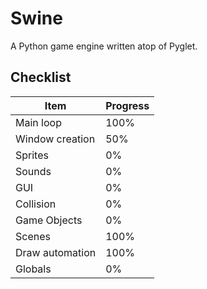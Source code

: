 # Swine
A Python game engine written atop of Pyglet.

## Checklist
| Item | Progress |
| ---- | -------- |
| Main loop | 100% |
| Window creation | 50% |
| Sprites | 0% |
| Sounds | 0% |
| GUI | 0% |
| Collision | 0% |
| Game Objects | 0% |
| Scenes | 100% |
| Draw automation | 100% |
| Globals | 0% |
